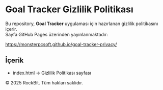 # Goal Tracker Gizlilik Politikası

Bu repository, **Goal Tracker** uygulaması için hazırlanan gizlilik politikasını içerir.  
Sayfa GitHub Pages üzerinden yayınlanmaktadır:

https://monsterpcsoft.github.io/goal-tracker-privacy/

## İçerik
- index.html → Gizlilik Politikası sayfası

© 2025 RockBit. Tüm hakları saklıdır.
